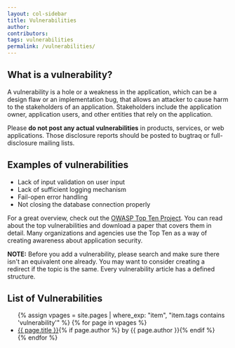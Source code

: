 ```yaml
---
layout: col-sidebar
title: Vulnerabilities
author:
contributors:
tags: vulnerabilities
permalink: /vulnerabilities/
---
```


## What is a vulnerability?

A vulnerability is a hole or a weakness in the application, which can be
a design flaw or an implementation bug, that allows an attacker to cause
harm to the stakeholders of an application. Stakeholders include the
application owner, application users, and other entities that rely on
the application.

Please **do not post any actual vulnerabilities** in products, services,
or web applications. Those disclosure reports should be posted to
bugtraq or full-disclosure mailing lists.

## Examples of vulnerabilities

- Lack of input validation on user input
- Lack of sufficient logging mechanism
- Fail-open error handling
- Not closing the database connection properly

For a great overview, check out the [OWASP Top Ten
Project](/www-project-top-ten). You can read about the top
vulnerabilities and download a paper that covers them in detail. Many
organizations and agencies use the Top Ten as a way of creating
awareness about application security.

**NOTE:** Before you add a vulnerability, please search and make sure
there isn't an equivalent one already. You may want to consider creating
a redirect if the topic is the same. Every vulnerability article has a
defined structure.

## List of Vulnerabilities

<ul>
{% assign vpages = site.pages | where_exp: "item", "item.tags contains 'vulnerability'" %}
{% for page in vpages %}
    <li><a href='/www-community{{ page.url }}'>{{ page.title }}</a>{% if page.author %} by {{ page.author }}{% endif %}</li>
{% endfor %}
</ul>
